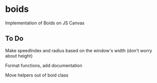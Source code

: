 # boids
Implementation of Boids on JS Canvas

## To Do
Make speedIndex and radius based on the window's width (don't worry about height)

Format functions, add documentation

Move helpers out of boid class
